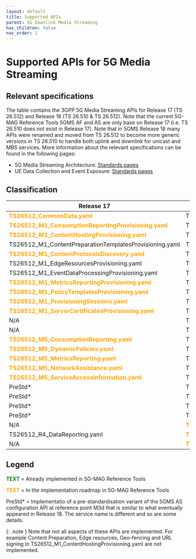 ```yaml
---
layout: default
title: Supported APIs
parent: 5G Downlink Media Streaming
has_children: false
nav_order: 1
---
```


# Supported APIs for 5G Media Streaming

## Relevant specifications
The table contains the 3GPP 5G Media Streaming APIs for Release 17 (TS 26.512) and Release 18 (TS 26.510 & TS 26.512). Note that the current 5G-MAG Reference Tools 5GMS AF and AS are only base on Release 17 (i.e. TS 26.510 does not exist in Release 17). Note that in 5GMS Release 18 many APIs were renamed and moved from TS 26.512 to become more generic versions in TS 26.510 to handle both uplink and downlink for unicast and MBS services.
More information about the relevant specifications can be found in the following pages:
 - 5G Media Streaming Architecture: [Standards pages](https://5g-mag.github.io/Standards/pages/5g-media-streaming.html)
 - UE Data Collection and Event Exposure: [Standards pages](https://5g-mag.github.io/Standards/pages/data-collection-event-exposure.html)

## Classification

 Release 17 | Release 18
 ---------- | ----------
 <span style="color: orange;font-weight:bold;">TS26512_CommonData.yaml</span> 	| TS26510_CommonData.yaml, TS26512_CommonData.yaml |
 <span style="color: orange;font-weight:bold;">TS26512_M1_ConsumptionReportingProvisioning.yaml</span>  | TS26510_Maf_Provisioning_ConsumptionReporting.yaml
 <span style="color: orange;font-weight:bold;">TS26512_M1_ContentHostingProvisioning.yaml</span>  | TS26510_Maf_Provisioning_ContentHosting.yaml
 TS26512_M1_ContentPreparationTemplatesProvisioning.yaml | TS26510_Maf_Provisioning_ContentPreparationTemplates.yaml
 <span style="color: orange;font-weight:bold;">TS26512_M1_ContentProtocolsDiscovery.yaml</span>  |	TS26510_Maf_Provisioning_ContentProtocols.yaml
 TS26512_M1_EdgeResourcesProvisioning.yaml | TS26510_Maf_Provisioning_EdgeResources.yaml
 TS26512_M1_EventDataProcessingProvisioning.yaml | TS26510_Maf_Provisioning_EventDataProcessing.yaml
 <span style="color: orange;font-weight:bold;">TS26512_M1_MetricsReportingProvisioning.yaml</span>  | TS26510_Maf_Provisioning_MetricsReporting.yaml
 <span style="color: orange;font-weight:bold;">TS26512_M1_PolicyTemplatesProvisioning.yaml</span>  | TS26510_Maf_Provisioning_PolicyTemplates.yaml
 <span style="color: orange;font-weight:bold;">TS26512_M1_ProvisioningSessions.yaml</span>  | TS26510_Maf_Provisioning_ProvisioningSessions.yaml
 <span style="color: orange;font-weight:bold;">TS26512_M1_ServerCertificatesProvisioning.yaml</span>  | TS26510_Maf_Provisioning_ServerCertificates.yaml
 N/A | TS26510_Maf_Provisioning_ContentPublishing.yaml
 N/A | TS26510_Maf_Provisioning_RealTimeCommunication.yaml
 <span style="color: orange;font-weight:bold;">TS26512_M5_ConsumptionReporting.yaml</span>  | TS26510_Maf_SessionHandling_ConsumptionReporting.yaml
 <span style="color: orange;font-weight:bold;">TS26512_M5_DynamicPolicies.yaml</span>  | TS26510_Maf_SessionHandling_DynamicPolicy.yaml
 <span style="color: orange;font-weight:bold;">TS26512_M5_MetricsReporting.yaml</span>  | TS26510_Maf_SessionHandling_MetricsReporting.yaml
 <span style="color: orange;font-weight:bold;">TS26512_M5_NetworkAssistance.yaml</span>  | TS26510_Maf_SessionHandling_NetworkAssistance.yaml
 <span style="color: orange;font-weight:bold;">TS26512_M5_ServiceAccessInformation.yaml</span>  | TS26510_Maf_SessionHandling_ServiceAccessInformation.yaml
 PreStd* | TS26512_Mas_Configuration_ContentHosting.yaml
 PreStd* | TS26512_Mas_Configuration_ContentPreparationTemplates.yaml
 PreStd* | TS26512_Mas_Configuration_ContentPublishing.yaml
 PreStd* | TS26512_Mas_Configuration_ServerCertificates.yaml
 N/A | <span style="color: orange;font-weight:bold;">TS26512_R2_DataReporting.yaml</span>
 TS26512_R4_DataReporting.yaml | <span style="color: orange;font-weight:bold;">TS26512_R4_DataReporting.yaml</span>
 N/A | <span style="color: orange;font-weight:bold;">TS26512_EventExposure.yaml</span>

## Legend

<span style="color: green;font-weight:bold;">TEXT</span> = Already implemented in 5G-MAG Reference Tools

<span style="color: orange;font-weight:bold;">TEXT</span> = In the implementation roadmap in 5G-MAG Reference Tools

PreStd* = Implementatio of a pre-standardisation variant of the 5GMS AS configuration API at reference point M3d that is similar to what eventually appeared in Release 18. The service name is different and so are some details.
 
{: .note }
Note that not all aspects of these APIs are implemented. For example Content Preparation, Edge resources, Geo-fencing and URL signing in TS26512_M1_ContentHostingProvisioning.yaml are not implemented.
